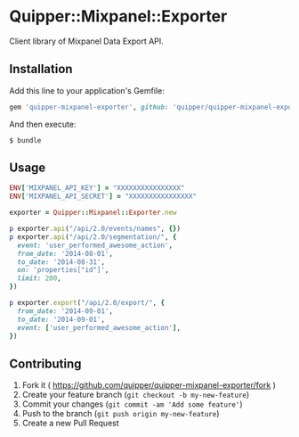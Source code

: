 # Quipper::Mixpanel::Exporter

Client library of Mixpanel Data Export API.

## Installation

Add this line to your application's Gemfile:

```ruby
gem 'quipper-mixpanel-exporter', github: 'quipper/quipper-mixpanel-exporter'
```

And then execute:

    $ bundle

## Usage

```ruby
ENV['MIXPANEL_API_KEY'] = "XXXXXXXXXXXXXXXX"
ENV['MIXPANEL_API_SECRET'] = "XXXXXXXXXXXXXXXX"

exporter = Quipper::Mixpanel::Exporter.new

p exporter.api("/api/2.0/events/names", {})
p exporter.api("/api/2.0/segmentation/", {
  event: 'user_performed_awesome_action',
  from_date: '2014-08-01',
  to_date: '2014-08-31',
  on: 'properties["id"]',
  limit: 200,
})

p exporter.export("/api/2.0/export/", {
  from_date: '2014-09-01',
  to_date: '2014-09-01',
  event: ['user_performed_awesome_action'],
})
```

## Contributing

1. Fork it ( https://github.com/quipper/quipper-mixpanel-exporter/fork )
2. Create your feature branch (`git checkout -b my-new-feature`)
3. Commit your changes (`git commit -am 'Add some feature'`)
4. Push to the branch (`git push origin my-new-feature`)
5. Create a new Pull Request

